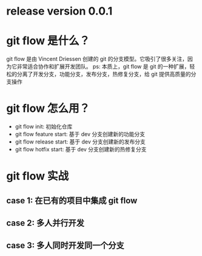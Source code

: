 # release version 0.0.1

# git flow 是什么？

git flow 是由 Vincent Driessen 创建的 git 的分支模型。它吸引了很多关注，因为它非常适合协作和扩展开发团队。
ps: 本质上，git flow 是 git 的一种扩展，轻松的分离了开发分支，功能分支，发布分支，热修复分支，给 git 提供高质量的分支操作

# git flow 怎么用？

* git flow init: 初始化仓库
* git flow feature start: 基于 dev 分支创建新的功能分支
* git flow release start: 基于 dev 分支创建新的发布分支
* git flow hotfix start: 基于 dev 分支创建新的热修复分支

# git flow 实战
## case 1: 在已有的项目中集成 git flow
## case 2: 多人并行开发
## case 3: 多人同时开发同一个分支